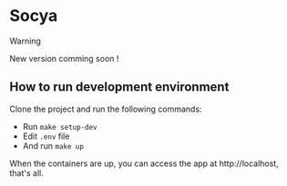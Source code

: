 # Socya

> [!WARNING] 
> New version comming soon !

## How to run development environment
Clone the project and run the following commands:

- Run `make setup-dev`
- Edit `.env` file
- And run `make up`

When the containers are up, you can access the app at http://localhost, that's all.
